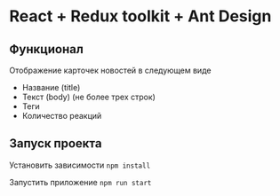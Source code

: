 # React + Redux toolkit + Ant Design

## Функционал

Отображение карточек новостей в следующем виде

- Название (title)
- Текст (body) (не более трех строк)
- Теги
- Количество реакций

## Запуск проекта

Установить зависимости
`npm install`

Запустить приложение
`npm run start`
